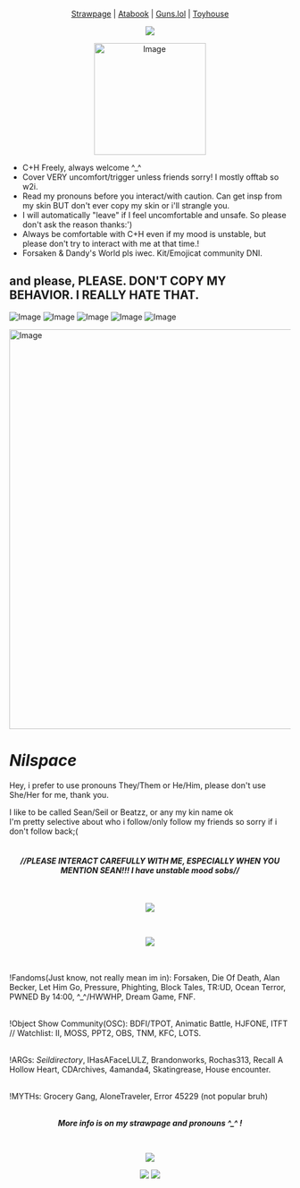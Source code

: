 <p align="center">
  <a href="https://seildoherty.straw.page/">Strawpage</a> |
  <a href="https://seandirectory.atabook.org/">Atabook</a> |
  <a href="https://guns.lol/seandirectory">Guns.lol</a> |
  <a href="https://toyhou.se/Koshilly">Toyhouse</a>

<p align="center">
  <img src="https://github.com/user-attachments/assets/8f265012-1d9d-4270-89ea-af469555e2cc" />
</p>

<p align="center">
<img width="200" height="200" alt="Image" src="https://github.com/user-attachments/assets/6fdebd61-9117-4b3f-9ce8-cbbad10d97bf" />
</p>

- C+H Freely, always welcome ^_^  
- Cover VERY uncomfort/trigger unless friends sorry! I mostly offtab so w2i.  
- Read my pronouns before you interact/with caution. Can get insp from my skin BUT don't ever copy my skin or i'll strangle you.  
- I will automatically "leave" if I feel uncomfortable and unsafe. So please don't ask the reason thanks:')  
- Always be comfortable with C+H even if my mood is unstable, but please don't try to interact with me at that time.!  
- Forsaken & Dandy's World pls iwec. Kit/Emojicat community DNI.
## and please, PLEASE. DON'T COPY MY BEHAVIOR. I REALLY HATE THAT.  

  ![Image](https://github.com/user-attachments/assets/4e54fa22-f47e-40cd-9cc8-8702c02f2132)  ![Image](https://github.com/user-attachments/assets/0b5470c0-acf4-44dc-a2bf-b1194d9edc03)  ![Image](https://github.com/user-attachments/assets/87cd2784-b9b1-4161-a0b9-ade8163ed052)  ![Image](https://github.com/user-attachments/assets/29000ff3-6903-4e85-b9d9-511123a41b92) ![Image](https://github.com/user-attachments/assets/aaa54deb-0c08-4332-85f2-da9e9373285b)


<img width="1526" height="715" alt="Image" src="https://github.com/user-attachments/assets/26eafd60-c7fc-4399-8a15-6de4a104eba3" />  


# ***Nilspace***
Hey, i prefer to use pronouns They/Them or He/Him, please don't use She/Her for me, thank you.

I like to be called Sean/Seil or Beatzz, or any my kin name ok  
I'm pretty selective about who i follow/only follow my friends so sorry if i don't follow back;(
<br>
<br>
#### ***<p align="center">//PLEASE INTERACT CAREFULLY WITH ME, ESPECIALLY WHEN YOU MENTION SEAN!!! I have unstable mood sobs//</p>***
<br>
  <p align="center">
  <img src="https://github.com/user-attachments/assets/d9bd216d-24b2-4332-86eb-1dec02a63485" /> 
</p>  
<br>
 <p align="center">
  <img src="https://github.com/user-attachments/assets/c20d2034-7c7c-4561-909b-f06b97069a57" />
</p>
<br>
<br>
!Fandoms(Just know, not really mean im in): Forsaken, Die Of Death, Alan Becker, Let Him Go, Pressure, Phighting, Block Tales, TR:UD, Ocean Terror, PWNED By 14:00, ^_^/HWWHP, Dream Game, FNF.<br> <br>

!Object Show Community(OSC): BDFI/TPOT, Animatic Battle, HJFONE, ITFT // Watchlist: II, MOSS, PPT2, OBS, TNM, KFC, LOTS.<br> <br>

!ARGs: *Seildirectory*, IHasAFaceLULZ, Brandonworks, Rochas313, Recall A Hollow Heart, CDArchives, 4amanda4, Skatingrease, House encounter.<br> <br>

!MYTHs: Grocery Gang, AloneTraveler, Error 45229 (not popular bruh)
<br>
<br>

***<p align="center">More info is on my strawpage and pronouns ^_^ !</p>***
<br>
 <p align="center">
  <img src="https://github.com/user-attachments/assets/5a099864-a7dd-4d07-a8d4-bf99a56cb1fa" /> 
</p>  

<p align="center">
  <a href="https://youtu.be/Q1oNU__KRqk?si=UKbTA5JwZQtkZRwu"><img src="https://github.com/user-attachments/assets/86e39b28-9877-475f-85eb-1080f791d716"></a>
  <a href="https://youtu.be/5-I1lT6Jbdo?si=wGpsr6u5t_PQ2pt7"><img src="https://github.com/user-attachments/assets/5193dda0-8897-4248-8316-f2793dc1b628"></a>
</p>
